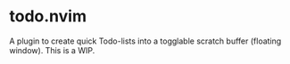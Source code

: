 # todo.nvim
A plugin to create quick Todo-lists into a togglable scratch buffer (floating window). This is a WIP.
